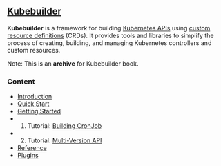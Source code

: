 ## [Kubebuilder](https://book.kubebuilder.io/)

**Kubebuilder** is a framework for building [Kubernetes APIs](https://kubernetes.io/docs/concepts/overview/kubernetes-api/) using [custom resource definitions](https://kubernetes.io/docs/concepts/extend-kubernetes/api-extension/custom-resources/) (CRDs). It provides tools and libraries to simplify the process of creating, building, and managing Kubernetes controllers and custom resources.

Note: This is an **archive** for Kubebuilder book.

### Content

- [Introduction](https://github.com/KokoiRuby/kubebuilder/blob/main/00_intro/00_intro.md)
- [Quick Start](https://github.com/KokoiRuby/kubebuilder/blob/main/00_quick_start/00_quick_start.md)
- [Getting Started](https://github.com/KokoiRuby/kubebuilder/blob/main/00_getting_started/00_getting_started.md)
- 1. Tutorial: [Building CronJob](https://github.com/KokoiRuby/kubebuilder/blob/main/01_build_cronjob/01_build_cronjob.md)
- 2. Tutorial: [Multi-Version API](https://github.com/KokoiRuby/kubebuilder/blob/main/02_multi_version/02_multi_version.md)
- [Reference](https://github.com/KokoiRuby/kubebuilder/tree/main/05_reference)
- [Plugins](https://github.com/KokoiRuby/kubebuilder/tree/main/06_plugins)

